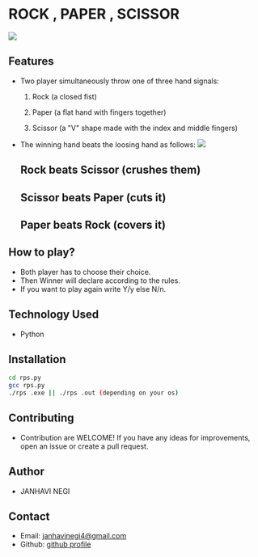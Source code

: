 # ROCK , PAPER , SCISSOR
![](https://img.freepik.com/premium-vector/hands-playing-rock-paper-scissors-game-flat-design-style-vector-illustration_540284-598.jpg?w=2000)
## Features
+ Two player simultaneously throw one of three hand signals:
 
  1. Rock (a closed fist)
  
  2. Paper (a flat hand with fingers together)

  3. Scissor (a "V" shape made with the index and middle fingers)
- The winning hand beats the loosing hand as follows:
   ![](https://www.askpython.com/wp-content/uploads/2021/04/Rock_paper_scissors_Feature_img.png)
  
  ## Rock beats Scissor (crushes them)
  
  
  ## Scissor beats Paper (cuts it)

  
  ## Paper beats Rock (covers it)


## How to play?
- Both player has to choose their choice.
- Then Winner will declare according to the rules.
- If you want to play again write Y/y else N/n.
## Technology Used
- Python 
## Installation 
```bash
cd rps.py
gcc rps.py
./rps .exe || ./rps .out (depending on your os)
```
## Contributing
- Contribution are WELCOME! If you have any ideas for improvements, open an issue or create a pull request.
## Author
- JANHAVI NEGI
## Contact
- Email: janhavinegi4@gmail.com
- Github: [github profile](https://github.com/janhavinegi8)
